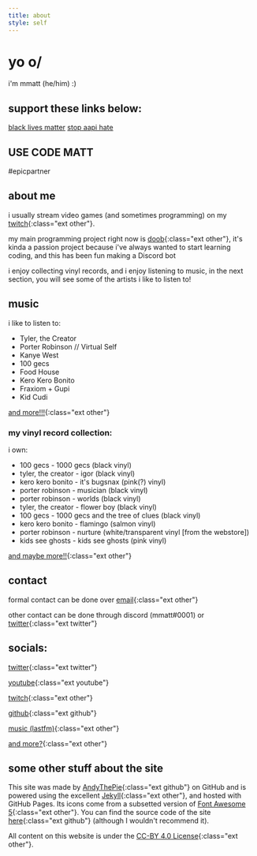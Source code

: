```yaml
---
title: about
style: self
---
```

<h1 class="emphasis-highlight">yo o/</h1>

i'm mmatt (he/him) :)

## support these links below:
[black lives matter](https://blacklivesmatters.carrd.co)
[stop aapi hate](https://anti-asianviolenceresources.carrd.co)

## USE CODE MATT
#epicpartner

## about me
i usually stream video games (and sometimes programming) on my [twitch](https://mmatt.link/live){:class="ext other"}.

my main programming project right now is [doob](https://doobbot.com){:class="ext other"}, it's kinda a passion project because i've always wanted to start learning coding, and this has been fun making a Discord bot

i enjoy collecting vinyl records, and i enjoy listening to music, in the next section, you will see some of the artists i like to listen to!

## music
i like to listen to:

* Tyler, the Creator
* Porter Robinson // Virtual Self
* Kanye West
* 100 gecs
* Food House
* Kero Kero Bonito
* Fraxiom + Gupi
* Kid Cudi

[and more!!!](https://last.fm/user/mmattbtw){:class="ext other"}

### my vinyl record collection:
i own:

* 100 gecs - 1000 gecs (black vinyl)
* tyler, the creator - igor (black vinyl)
* kero kero bonito - it's bugsnax (pink(?) vinyl)
* porter robinson - musician (black vinyl)
* porter robinson - worlds (black vinyl)
* tyler, the creator - flower boy (black vinyl)
* 100 gecs - 1000 gecs and the tree of clues (black vinyl)
* kero kero bonito - flamingo (salmon vinyl)
* porter robinson - nurture (white/transparent vinyl [from the webstore])
* kids see ghosts - kids see ghosts (pink vinyl)

[and maybe more!!](https://www.discogs.com/user/mmattbtw){:class="ext other"}

## contact
formal contact can be done over [email](https://mmatt.link/email){:class="ext other"}

other contact can be done through discord (mmatt#0001) or [twitter](https://twitter.com/mmattbtw){:class="ext twitter"}

## socials:
[twitter](https://mmatt.link/twt){:class="ext twitter"}

[youtube](https://mmatt.link/yt){:class="ext youtube"}

[twitch](https://mmatt.link/live){:class="ext other"}

[github](https://github.com/mmattbtw){:class="ext github"}

[music (lastfm)](https://last.fm/user/mmattbtw){:class="ext other"}

[and more?](https://mmatt.link/soc){:class="ext other"}

## some other stuff about the site
This site was made by [AndyThePie](https://github.com/andythepie){:class="ext github"} on GitHub and is powered using the excellent [Jekyll](https://jekyllrb.com){:class="ext other"}, and hosted with GitHub Pages. Its icons come from a subsetted version of [Font Awesome 5](https://fontawesome.com){:class="ext other"}. You can find the source code of the site [here](https://github.com/andythepie/andythepie.github.io){:class="ext github"} (although I wouldn't recommend it).

All content on this website is under the [CC-BY 4.0 License](https://creativecommons.org/licenses/by/4.0/legalcode){:class="ext other"}.
